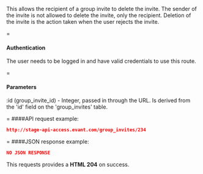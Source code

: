 <!-- --- title: DELETE /group_invites/:id -->

This allows the recipient of a group invite to delete the invite. The sender of the invite is not allowed to delete the invite, only the recipient. Deletion of the invite is the action taken when the user rejects the invite.

=
#### Authentication
The user needs to be logged in and have valid credentials to use this route.

=
#### Parameters
:id (group_invite_id) - Integer, passed in through the URL. Is derived from the 'id' field on the 'group_invites' table.

=
####API request example:
```json
http://stage-api-access.evant.com/group_invites/234
```

=
####JSON response example:

```json
NO JSON RESPONSE
```

This requests provides a <strong>HTML 204</strong> on success.